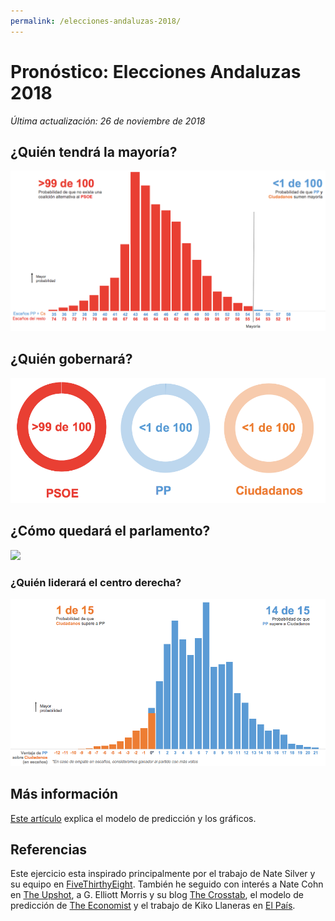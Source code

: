 ```yaml
---
permalink: /elecciones-andaluzas-2018/
---
```

# Pronóstico: Elecciones Andaluzas 2018

*Última actualización: 26 de noviembre de 2018*

## ¿Quién tendrá la mayoría?
![](images/2018_andalucia_election_forecast/2018.11.26_izquierda_derecha.png)

## ¿Quién gobernará?
![](images/2018_andalucia_election_forecast/2018.11.26_presidencia.png)

## ¿Cómo quedará el parlamento?
![](images/2018_andalucia_election_forecast/2018.11.26_escaños.png)

### ¿Quién liderará el centro derecha?
![](images/2018_andalucia_election_forecast/2018.11.26_pp_ciudadanos.png)


## Más información
[Este artículo](https://www.inakiarbeloa.com/modelo-prediccion-elecciones-andaluzas-2018) explica el modelo de predicción y los gráficos.

## Referencias
Este ejercicio esta inspirado principalmente por el trabajo de Nate Silver y su equipo en [FiveThirthyEight](https://projects.fivethirtyeight.com/2018-midterm-election-forecast/house/). También he seguido con interés a Nate Cohn en [The Upshot](https://www.nytimes.com/interactive/2018/11/06/us/elections/results-house-forecast.html), a G. Elliott Morris y su blog [The Crosstab](https://www.thecrosstab.com/project/2018-midterms-forecast/), el modelo de predicción de [The Economist](https://www.economist.com/graphic-detail/2018/05/24/whos-ahead-in-the-mid-term-race) y el trabajo de Kiko Llaneras en [El País](https://elpais.com/politica/2017/12/18/ratio/1513610647_109254.html).